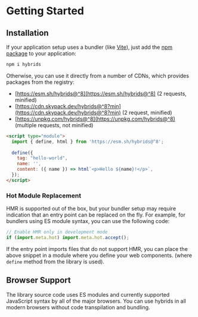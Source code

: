 # Getting Started

## Installation

If your application setup uses a bundler (like [Vite](https://vitejs.dev/)), just add the [npm package](https://www.npmjs.com/package/hybrids) to your application:

```bash
npm i hybrids
```

Otherwise, you can use it directly from a number of CDNs, which provides packages from the registry:

* [https://esm.sh/hybrids@^8](https://esm.sh/hybrids@^8) (2 requests, minified)
* [https://cdn.skypack.dev/hybrids@^8?min](https://cdn.skypack.dev/hybrids@^8?min) (2 request, minified)
* [https://unpkg.com/hybrids@^8](https://unpkg.com/hybrids@^8) (multiple requests, not minified)

```html
<script type="module">
  import { define, html } from 'https://esm.sh/hybrids@^8';
  
  define({
    tag: "hello-world",
    name: '',
    content: ({ name }) => html`<p>Hello ${name}!</p>`,
  });
</script>
```

### Hot Module Replacement

HMR is supported out of the box, but your bundler setup may require indication that an entry point can be replaced on the fly. For example, for bundlers using ES module syntax, you can use the following code:

```javascript
// Enable HMR only in development mode
if (import.meta.hot) import.meta.hot.accept();
```

If the entry point imports files that do not support HMR, you can place the above snippet in a module where you define your web components. (where `define` method from the library is used).

## Browser Support

The library source code uses ES modules and currently supported JavaScript syntax by all of the major browsers. You can use hybrids in all modern browsers without code transpilation and bundling.
